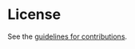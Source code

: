 # License

See the
[guidelines for contributions](https://github.com/core-wg/attacks-on-coap/blob/main/CONTRIBUTING.md).
